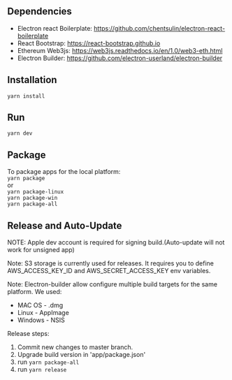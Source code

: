 ## Dependencies

 - Electron react Boilerplate: https://github.com/chentsulin/electron-react-boilerplate
 - React Bootstrap: https://react-bootstrap.github.io
 - Ethereum Web3js: https://web3js.readthedocs.io/en/1.0/web3-eth.html
 - Electron Builder: https://github.com/electron-userland/electron-builder

## Installation

`yarn install`

## Run

`yarn dev`

## Package

To package apps for the local platform:  
`yarn package`  
or  
`yarn package-linux`  
`yarn package-win`  
`yarn package-all`

## Release and Auto-Update

NOTE: Apple dev account is required for signing build.(Auto-update will not work for unsigned app)

Note: S3 storage is currently used for releases. It requires you to define  AWS_ACCESS_KEY_ID and AWS_SECRET_ACCESS_KEY env variables.

Note: Electron-builder allow configure multiple build targets for the same platform. We used:
 - MAC OS - .dmg
 - Linux - AppImage
 - Windows - NSIS

Release steps:

1. Commit new changes to master branch.
2. Upgrade build version in 'app/package.json'
3. run `yarn package-all`
4. run `yarn release`

